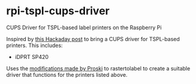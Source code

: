 # rpi-tspl-cups-driver
CUPS Driver for TSPL-based label printers on the Raspberry Pi 



Inspired by [this Hackaday post](https://hackaday.io/project/184984-cheap-poshmark-label-printer-iphone-airprint) to bring a CUPS driver for TSPL-based printers. This includes:

- iDPRT SP420

Uses the [modifications made by Proski](https://github.com/proski/cups) to rastertolabel to create a suitable driver that functions for the printers listed above.


